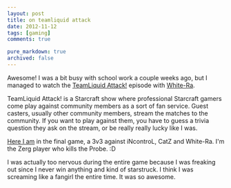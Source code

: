 ```yaml
---
layout: post
title: on teamliquid attack
date: 2012-11-12
tags: [gaming]
comments: true

pure_markdown: true
archived: false
---
```



Awesome! I was a bit busy with school work a couple weeks ago, but I managed to watch the [TeamLiquid Attack!](http://wiki.teamliquid.net/starcraft2/TeamLiquid:_Attack!) episode with [White-Ra](http://white-ra.com/).

TeamLiquid Attack! is a Starcraft show where professional Starcraft gamers come play against community members as a sort of fan service. Guest casters, usually other community members, stream the matches to the community. If you want to play against them, you have to guess a trivia question they ask on the stream, or be really really lucky like I was.

[Here I am](http://youtu.be/Mg19xi2vERA?t=33m49s) in the final game, a 3v3 against iNcontroL, CatZ and White-Ra. I'm the Zerg player who kills the Probe. :D

I was actually too nervous during the entire game because I was freaking out since I never win anything and kind of starstruck. I think I was screaming like a fangirl the entire time. It was so awesome.

